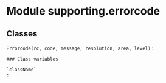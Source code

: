 Module supporting.errorcode
===========================

Classes
-------

`Errorcode(rc, code, message, resolution, area, level)`
:   

    ### Class variables

    `className`
    :